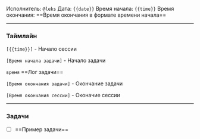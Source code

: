 Исполнитель: `@leks`
Дата: `{{date}}`
Время начала: `{{time}}`
Время окончания: ==Время окончания в формате времени начала==

---
### Таймлайн

`[{{time}}]` - Начало сессии

`[Время начала задачи]` - Начало задачи

`время`
==Лог задачи==

`[Время окончания задачи]` - Окончание задачи

`[Время окончания сессии]` - Оконачие сессии

---
### Задачи

- [ ] ==Пример задачи==

